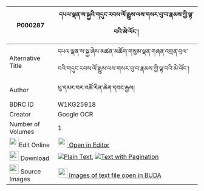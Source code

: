 |P000287|དཔལ་ལྡན་ས་སྐྱའི་གདུང་རབས་ལོ་རྒྱུས་ལས་གསར་བུ་བ་རྣམས་ཀྱི་ལྟ་བའི་མེ་ལོང་། 
| --- | --- 
|Alternative Title |དཔལ་ལྡན་ས་སྐྱ་ཞེས་མཚན་མཆོག་གསུམ་ལྡན་གཞན་འགྲན་བྲལ་བའི་གདུང་རབས་ལོ་རྒྱུས་ལས་གསར་བུ་བ་རྣམས་ཀྱི་ལྟ་བའི་མེ་ལོང་།
|Author| ཕུ་དམར་བར་འཚོ་རིན་ཆེན་དབང་རྒྱལ།
|BDRC ID | W1KG25918
|Creator | Google OCR
|Number of Volumes| 1
|<img width="25" src="https://img.icons8.com/color/25/000000/edit-property.png">Edit Online| [<img width="25" src="https://avatars.githubusercontent.com/u/45091458?s=200&v=4"> Open in Editor](http://editor.openpecha.org/P000287)
|<img width="25" src="https://img.icons8.com/fluent/48/000000/download-2.png"/>  Download | [![](https://img.icons8.com/color/20/000000/txt.png)Plain Text](https://github.com/Openpecha/P000287/releases/download/v1/palden_sakya_i_dungrab_logyu_la_sa_sarbuwa_nam_kyi_tawa_i_melong_plain_P00028.zip), [![](https://img.icons8.com/color/20/000000/txt.png)Text with Pagination](https://github.com/Openpecha/P000287/releases/download/v1/palden_sakya_i_dungrab_logyu_la_sa_sarbuwa_nam_kyi_tawa_i_melong_pages_P00028.zip)
|<img width="25" src="https://img.icons8.com/plasticine/100/000000/pictures-folder.png"/>  Source Images | [<img width="25" src="https://library.bdrc.io/icons/BUDA-small.svg"> Images of text file open in BUDA](https://library.bdrc.io/show/bdr:W1KG25918)